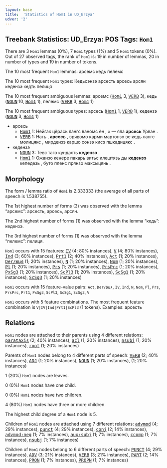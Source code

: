 ```yaml
---
layout: base
title:  'Statistics of Hom1 in UD_Erzya'
udver: '2'
---
```


## Treebank Statistics: UD_Erzya: POS Tags: `Hom1`

There are 3 `Hom1` lemmas (0%), 7 `Hom1` types (1%) and 5 `Hom1` tokens (0%).
Out of 27 observed tags, the rank of `Hom1` is: 19 in number of lemmas, 20 in number of types and 19 in number of tokens.

The 10 most frequent `Hom1` lemmas: арсемс кедь пелемс

The 10 most frequent `Hom1` types:  Кедьсэнзэ арсесть арсесь арсян кедензэ кедть пелиця

The 10 most frequent ambiguous lemmas: арсемс (<tt><a href="myv-feat-Hom1.html">Hom1</a></tt> 3, <tt><a href="myv-pos-VERB.html">VERB</a></tt> 3), кедь (<tt><a href="myv-pos-NOUN.html">NOUN</a></tt> 10, <tt><a href="myv-feat-Hom1.html">Hom1</a></tt> 1), пелемс (<tt><a href="myv-pos-VERB.html">VERB</a></tt> 3, <tt><a href="myv-feat-Hom1.html">Hom1</a></tt> 1)

The 10 most frequent ambiguous types:  арсесь (<tt><a href="myv-feat-Hom1.html">Hom1</a></tt> 1, <tt><a href="myv-pos-VERB.html">VERB</a></tt> 1), кедензэ (<tt><a href="myv-pos-NOUN.html">NOUN</a></tt> 3, <tt><a href="myv-feat-Hom1.html">Hom1</a></tt> 1)


* арсесь
  * <tt><a href="myv-feat-Hom1.html">Hom1</a></tt> 1: Нейгак цёрась лангс ваномс ён , » — яла <b>арсесь</b> Урван .
  * <tt><a href="myv-pos-VERB.html">VERB</a></tt> 1: Нать , <b>арсесь</b> , эрявомо карми мартонзо ве кедь лангс молицякс , мирдензэ каршо сонзэ кисэ пшкадицякс .
* кедензэ
  * <tt><a href="myv-pos-NOUN.html">NOUN</a></tt> 3: Тевс таго кундасть <b>кедензэ</b> .
  * <tt><a href="myv-feat-Hom1.html">Hom1</a></tt> 1: Ожанзо кенере пакарь витьс илештязь ды <b>кедензэ</b> кепедезь , буто пленс прянзо максыцянь .

## Morphology

The form / lemma ratio of `Hom1` is 2.333333 (the average of all parts of speech is 1.538755).

The 1st highest number of forms (3) was observed with the lemma “арсемс”: арсесть, арсесь, арсян.

The 2nd highest number of forms (1) was observed with the lemma “кедь”: кедензэ.

The 3rd highest number of forms (1) was observed with the lemma “пелемс”: пелиця.

`Hom1` occurs with 15 features: <tt><a href="myv-feat-IV.html">IV</a></tt> (4; 80% instances), <tt><a href="myv-feat-V.html">V</a></tt> (4; 80% instances), <tt><a href="myv-feat-Ind.html">Ind</a></tt> (3; 60% instances), <tt><a href="myv-feat-Prt1.html">Prt1</a></tt> (2; 40% instances), <tt><a href="myv-feat-Act.html">Act</a></tt> (1; 20% instances), <tt><a href="myv-feat-Der/Ыця.html">Der/Ыця</a></tt> (1; 20% instances), <tt><a href="myv-feat-N.html">N</a></tt> (1; 20% instances), <tt><a href="myv-feat-Nom.html">Nom</a></tt> (1; 20% instances), <tt><a href="myv-feat-Pl.html">Pl</a></tt> (1; 20% instances), <tt><a href="myv-feat-Prs.html">Prs</a></tt> (1; 20% instances), <tt><a href="myv-feat-PrsPrc.html">PrsPrc</a></tt> (1; 20% instances), <tt><a href="myv-feat-PxSg3.html">PxSg3</a></tt> (1; 20% instances), <tt><a href="myv-feat-ScPl3.html">ScPl3</a></tt> (1; 20% instances), <tt><a href="myv-feat-ScSg1.html">ScSg1</a></tt> (1; 20% instances), <tt><a href="myv-feat-ScSg3.html">ScSg3</a></tt> (1; 20% instances)

`Hom1` occurs with 15 feature-value pairs: `Act`, `Der/Ыця`, `IV`, `Ind`, `N`, `Nom`, `Pl`, `Prs`, `PrsPrc`, `Prt1`, `PxSg3`, `ScPl3`, `ScSg1`, `ScSg3`, `V`

`Hom1` occurs with 5 feature combinations.
The most frequent feature combination is `V|IV|Ind|Prt1|ScPl3` (1 tokens).
Examples: арсесть


## Relations

`Hom1` nodes are attached to their parents using 4 different relations: <tt><a href="myv-dep-parataxis.html">parataxis</a></tt> (2; 40% instances), <tt><a href="myv-dep-acl.html">acl</a></tt> (1; 20% instances), <tt><a href="myv-dep-nsubj.html">nsubj</a></tt> (1; 20% instances), <tt><a href="myv-dep-root.html">root</a></tt> (1; 20% instances)

Parents of `Hom1` nodes belong to 4 different parts of speech: <tt><a href="myv-pos-VERB.html">VERB</a></tt> (2; 40% instances), <tt><a href="myv-pos-ADJ.html">ADJ</a></tt> (1; 20% instances), <tt><a href="myv-pos-NOUN.html">NOUN</a></tt> (1; 20% instances),  (1; 20% instances)

1 (20%) `Hom1` nodes are leaves.

0 (0%) `Hom1` nodes have one child.

0 (0%) `Hom1` nodes have two children.

4 (80%) `Hom1` nodes have three or more children.

The highest child degree of a `Hom1` node is 5.

Children of `Hom1` nodes are attached using 7 different relations: <tt><a href="myv-dep-advmod.html">advmod</a></tt> (4; 29% instances), <tt><a href="myv-dep-punct.html">punct</a></tt> (4; 29% instances), <tt><a href="myv-dep-conj.html">conj</a></tt> (2; 14% instances), <tt><a href="myv-dep-advmod-neg.html">advmod:neg</a></tt> (1; 7% instances), <tt><a href="myv-dep-aux-subj.html">aux:subj</a></tt> (1; 7% instances), <tt><a href="myv-dep-ccomp.html">ccomp</a></tt> (1; 7% instances), <tt><a href="myv-dep-nsubj.html">nsubj</a></tt> (1; 7% instances)

Children of `Hom1` nodes belong to 6 different parts of speech: <tt><a href="myv-pos-PUNCT.html">PUNCT</a></tt> (4; 29% instances), <tt><a href="myv-pos-ADV.html">ADV</a></tt> (3; 21% instances), <tt><a href="myv-pos-VERB.html">VERB</a></tt> (3; 21% instances), <tt><a href="myv-pos-PART.html">PART</a></tt> (2; 14% instances), <tt><a href="myv-pos-PRON.html">PRON</a></tt> (1; 7% instances), <tt><a href="myv-pos-PROPN.html">PROPN</a></tt> (1; 7% instances)

